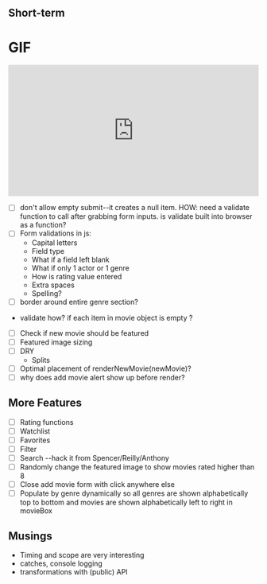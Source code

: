 ## Short-term

# GIF
<div style="position: relative; padding-bottom: 52.39583333333333%; height: 0;"><iframe src="https://www.loom.com/embed/b418cef8084a46fea3e5fbfec0e9fb64?sid=b3a0d0e2-ce25-47a0-9e48-74da8da29bbd" frameborder="0" webkitallowfullscreen mozallowfullscreen allowfullscreen style="position: absolute; top: 0; left: 0; width: 100%; height: 100%;"></iframe></div>


- [ ] don't allow empty submit--it creates a null item. HOW: need a validate function to call after grabbing form inputs. is validate built into browser as a function?
- [ ] Form validations in js:
  - Capital letters
  - Field type
  - What if a field left blank
  - What if only 1 actor or 1 genre
  - How is rating value entered
  - Extra spaces
  - Spelling?
- [ ] border around entire genre section?
- validate how? if each item in movie object is empty ?
- [ ] Check if new movie should be featured
- [ ] Featured image sizing
- [ ] DRY
  - Splits
- [ ] Optimal placement of renderNewMovie(newMovie)?
- [ ] why does add movie alert show up before render?

## More Features

- [ ] Rating functions
- [ ] Watchlist
- [ ] Favorites
- [ ] Filter
- [ ] Search --hack it from Spencer/Reilly/Anthony
- [ ] Randomly change the featured image to show movies rated higher than 8
- [ ] Close add movie form with click anywhere else
- [ ] Populate by genre dynamically so all genres are shown alphabetically top to bottom and movies are shown alphabetically left to right in movieBox

## Musings

- Timing and scope are very interesting
- catches, console logging
- transformations with (public) API
